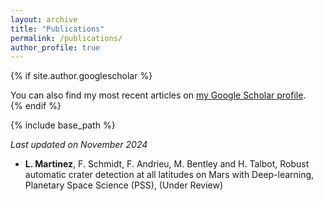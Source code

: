 ```yaml
---
layout: archive
title: "Publications"
permalink: /publications/
author_profile: true
---
```


{% if site.author.googlescholar %}
  <div class="wordwrap"> You can also find my most recent articles on <a href="{{site.author.googlescholar}}">my Google Scholar profile</a>.</div>
{% endif %}

{% include base_path %}

*Last updated on November 2024*

* **L. Martinez**, F. Schmidt, F. Andrieu, M. Bentley and H. Talbot, Robust automatic crater detection at all latitudes on Mars with Deep-learning, Planetary Space Science (PSS), (Under Review)
